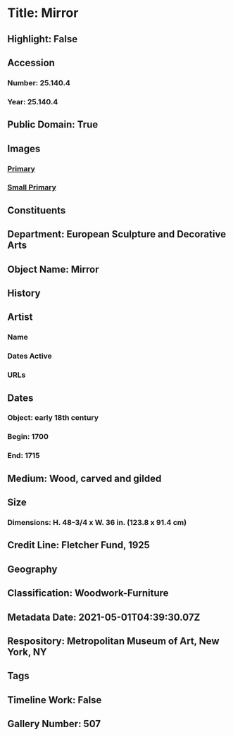 # Title: Mirror
## Highlight: False
## Accession
### Number: 25.140.4
### Year: 25.140.4
## Public Domain: True
## Images
### [Primary](https://images.metmuseum.org/CRDImages/es/original/61598.jpg)
### [Small Primary](https://images.metmuseum.org/CRDImages/es/web-large/61598.jpg)
## Constituents
## Department: European Sculpture and Decorative Arts
## Object Name: Mirror
## History
## Artist
### Name
### Dates Active
### URLs
## Dates
### Object: early 18th century
### Begin: 1700
### End: 1715
## Medium: Wood, carved and gilded
## Size
### Dimensions: H. 48-3/4 x W. 36 in.  (123.8 x 91.4 cm)
## Credit Line: Fletcher Fund, 1925
## Geography
## Classification: Woodwork-Furniture
## Metadata Date: 2021-05-01T04:39:30.07Z
## Respository: Metropolitan Museum of Art, New York, NY
## Tags
## Timeline Work: False
## Gallery Number: 507